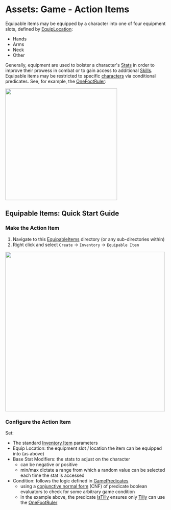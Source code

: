 # Assets:  Game - Action Items

Equipable items may be equipped by a character into one of four equipment slots, defined by [EquipLocation](../../../../Scripts/Inventory/EquipLocation.cs):
* Hands
* Arms
* Neck
* Other

Generally, equipment are used to bolster a character's [Stats](../../../../Scripts/Stats/Stat.cs) in order to improve their prowess in combat or to gain access to additional [Skills](../../Skills/).  Equipable items may be restricted to specific [characters](../../../CharacterObjects/) via conditional predicates. See, for example, the [OneFootRuler](./OneFootRuler.asset):

<img src="../../../../../InfoTools/Documentation/Game/OnLoadAssets/Inventory/EquipableItemExample.png" width="350">

## Equipable Items: Quick Start Guide

### Make the Action Item

1. Navigate to this [EquipableItems](./) directory (or any sub-directories within)
2. Right click and select `Create` -> `Inventory` -> `Equipable Item`

<img src="../../../../../InfoTools/Documentation/Game/OnLoadAssets/Inventory/NewItemMenu.png" width="500">

### Configure the Action Item

Set:
* The standard [Inventory Item](../) parameters
* Equip Location: the equipment slot / location the item can be equipped into (as above)
* Base Stat Modifiers: the stats to adjust on the character
  * can be negative or positive
  * min/max dictate a range from which a random value can be selected each time the stat is accessed
* Condition: follows the logic defined in [GamePredicates](../../../Predicates/)
  * using a [conjunctive normal form](https://en.wikipedia.org/wiki/Conjunctive_normal_form) (CNF) of predicate boolean evaluators to check for some arbitrary game condition
  * in the example above, the predicate [IsTilly](../../../Predicates/BaseStats/CharacterChecks/IsTilly.asset) ensures only [Tilly](../../../CharacterObjects/PCs/Tilly/Tilly.prefab) can use the [OneFootRuler](./OneFootRuler.asset)

